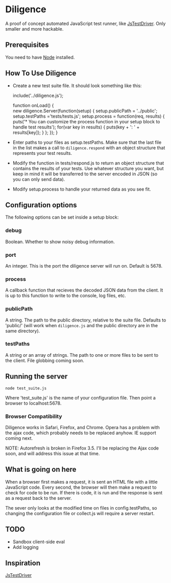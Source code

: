 Diligence
=========

A proof of concept automated JavaScript test runner, like [JsTestDriver](http://code.google.com/p/js-test-driver/). Only smaller and more hackable.

## Prerequisites

You need to have [Node](http://tinyclouds.org/node/) installed.

## How To Use Diligence

* Create a new test suite file. It should look something like this:

    include('../diligence.js');

    function onLoad() {    
      new diligence.Server(function(setup) {
        setup.publicPath = '../public';
        setup.testPaths ='tests/tests.js';
        setup.process = function(req, results) {
          puts('* You can customize the process function in your setup block to handle test results');
          for(var key in results) {
            puts(key + ': ' + results[key]);
          }
        };
      });
    }

* Enter paths to your files as setup.testPaths. Make sure that the last file in the list makes a call to <code>diligence.respond</code> with an object structure that represents your test results.
* Modify the function in tests/respond.js to return an object structure that contains the results of your tests. Use whatever structure you want, but keep in mind it will be transferred to the server encoded in JSON (so you can only send data).
* Modify setup.process to handle your returned data as you see fit.

## Configuration options

The following options can be set inside a setup block:

### debug

Boolean. Whether to show noisy debug information.

### port

An integer. This is the port the diligence server will run on. Default is 5678.

### process

A callback function that recieves the decoded JSON data from the client. It is up to this function to write to the console, log files, etc.

### publicPath

A string. The path to the public directory, relative to the suite file. Defaults to 'public/' (will work when <code>diligence.js</code> and the public directory are in the same directory).

### testPaths

A string or an array of strings. The path to one or more files to be sent to the client. File globbing coming soon.

## Running the server

    node test_suite.js
    
Where 'test_suite.js' is the name of your configuration file. Then point a browser to localhost:5678.

### Browser Compatibility

Diligence works in Safari, Firefox, and Chrome. Opera has a problem with the ajax code, which probably needs to be replaced anyhow. IE support coming next.

NOTE: Autorefresh is broken in Firefox 3.5. I'll be replacing the Ajax code soon, and will address this issue at that time.

## What is going on here

When a browser first makes a request, it is sent an HTML file with a little JavaScript code. Every second, the browser will then make a request to check for code to be run. If there is code, it is run and the response is sent as a request back to the server.

The sever only looks at the modified time on files in config.testPaths, so changing the configuration file or collect.js will require a server restart.

## TODO
* Sandbox client-side eval
* Add logging

## Inspiration

[JsTestDriver](http://code.google.com/p/js-test-driver/)